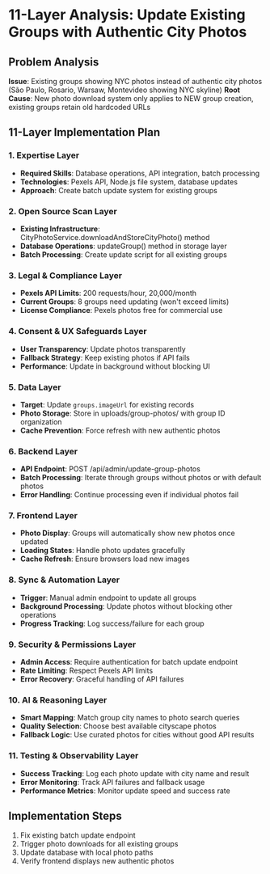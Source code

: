 # 11-Layer Analysis: Update Existing Groups with Authentic City Photos

## Problem Analysis
**Issue**: Existing groups showing NYC photos instead of authentic city photos (São Paulo, Rosario, Warsaw, Montevideo showing NYC skyline)
**Root Cause**: New photo download system only applies to NEW group creation, existing groups retain old hardcoded URLs

## 11-Layer Implementation Plan

### 1. **Expertise Layer**
- **Required Skills**: Database operations, API integration, batch processing
- **Technologies**: Pexels API, Node.js file system, database updates
- **Approach**: Create batch update system for existing groups

### 2. **Open Source Scan Layer**
- **Existing Infrastructure**: CityPhotoService.downloadAndStoreCityPhoto() method
- **Database Operations**: updateGroup() method in storage layer
- **Batch Processing**: Create update script for all existing groups

### 3. **Legal & Compliance Layer**
- **Pexels API Limits**: 200 requests/hour, 20,000/month
- **Current Groups**: 8 groups need updating (won't exceed limits)
- **License Compliance**: Pexels photos free for commercial use

### 4. **Consent & UX Safeguards Layer**
- **User Transparency**: Update photos transparently
- **Fallback Strategy**: Keep existing photos if API fails
- **Performance**: Update in background without blocking UI

### 5. **Data Layer**
- **Target**: Update `groups.imageUrl` for existing records
- **Photo Storage**: Store in uploads/group-photos/ with group ID organization
- **Cache Prevention**: Force refresh with new authentic photos

### 6. **Backend Layer**
- **API Endpoint**: POST /api/admin/update-group-photos
- **Batch Processing**: Iterate through groups without photos or with default photos
- **Error Handling**: Continue processing even if individual photos fail

### 7. **Frontend Layer**
- **Photo Display**: Groups will automatically show new photos once updated
- **Loading States**: Handle photo updates gracefully
- **Cache Refresh**: Ensure browsers load new images

### 8. **Sync & Automation Layer**
- **Trigger**: Manual admin endpoint to update all groups
- **Background Processing**: Update photos without blocking other operations
- **Progress Tracking**: Log success/failure for each group

### 9. **Security & Permissions Layer**
- **Admin Access**: Require authentication for batch update endpoint
- **Rate Limiting**: Respect Pexels API limits
- **Error Recovery**: Graceful handling of API failures

### 10. **AI & Reasoning Layer**
- **Smart Mapping**: Match group city names to photo search queries
- **Quality Selection**: Choose best available cityscape photos
- **Fallback Logic**: Use curated photos for cities without good API results

### 11. **Testing & Observability Layer**
- **Success Tracking**: Log each photo update with city name and result
- **Error Monitoring**: Track API failures and fallback usage
- **Performance Metrics**: Monitor update speed and success rate

## Implementation Steps
1. Fix existing batch update endpoint
2. Trigger photo downloads for all existing groups
3. Update database with local photo paths
4. Verify frontend displays new authentic photos